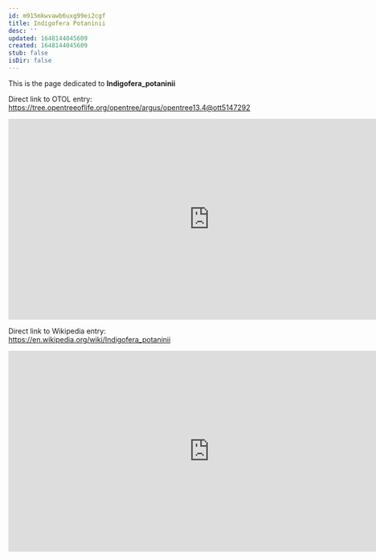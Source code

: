 ```yaml
---
id: m915mkwvawb6uxg99ei2cgf
title: Indigofera Potaninii
desc: ''
updated: 1648144045609
created: 1648144045609
stub: false
isDir: false
---
```

This is the page dedicated to **Indigofera_potaninii**


Direct link to OTOL entry: https://tree.opentreeoflife.org/opentree/argus/opentree13.4@ott5147292



<html>
    <body>
    <iframe src="https://tree.opentreeoflife.org/opentree/argus/opentree13.4@ott5147292"
    width="800" height="400" frameborder="0" allowfullscreen> </iframe>
    </body>
</html>
    


Direct link to Wikipedia entry: https://en.wikipedia.org/wiki/Indigofera_potaninii



<html>
    <body>
    <iframe src="https://en.wikipedia.org/wiki/Indigofera_potaninii"
    width="800" height="400" frameborder="0" allowfullscreen> </iframe>
    </body>
</html>
    
